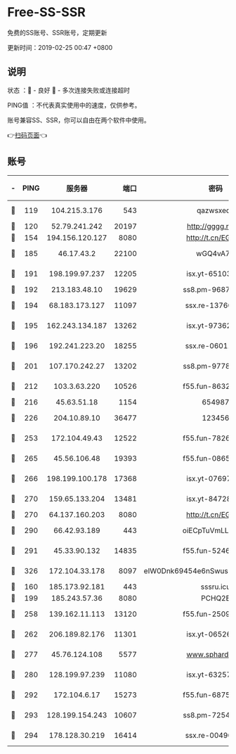 # Free-SS-SSR

免费的SS账号、SSR账号，定期更新

更新时间：2019-02-25 00:47 +0800

## 说明

状态     ：🙂 - 良好 🙁 - 多次连接失败或连接超时

PING值   ：不代表真实使用中的速度，仅供参考。

账号兼容SS、SSR，你可以自由在两个软件中使用。

👉[扫码页面](https://liesauer.github.io/free-ss-ssr.github.io/)👈

## 账号

|-|PING|服务器|端口|密码|加密方式|区域|
|:----:|:----:|:-----:|-----:|:----:|:----:|:----:|
|🙂|119|104.215.3.176|543|qazwsxedc|aes-256-gcm|JP|
|🙂|120|52.79.241.242|20197|http://gggg.rocks|chacha20|KR|
|🙂|154|194.156.120.127|8080|http://t.cn/EGJIyrl|rc4-md5|RU|
|🙂|185|46.17.43.2|22100|wGQ4vA7D|aes-256-gcm|RU|
|🙂|191|198.199.97.237|12205|isx.yt-65103488|aes-256-cfb|US|
|🙂|192|213.183.48.10|19629|ss8.pm-96872218|rc4-md5|RU|
|🙂|194|68.183.173.127|11097|ssx.re-13760087|aes-256-cfb|US|
|🙂|195|162.243.134.187|13262|isx.yt-97362728|aes-256-cfb|US|
|🙂|196|192.241.223.20|18255|ssx.re-06011697|aes-256-cfb|US|
|🙂|201|107.170.242.27|13202|ss8.pm-97786793|aes-256-cfb|US|
|🙂|212|103.3.63.220|10526|f55.fun-86327074|aes-256-cfb|SG|
|🙂|216|45.63.51.18|1154|654987|chacha20|US|
|🙂|226|204.10.89.10|36477|123456|aes-256-cfb|US|
|🙂|253|172.104.49.43|12522|f55.fun-78268288|aes-256-cfb|SG|
|🙂|265|45.56.106.48|19393|f55.fun-08658422|aes-256-cfb|US|
|🙂|266|198.199.100.178|17368|isx.yt-07697807|aes-256-cfb|US|
|🙂|270|159.65.133.204|13481|isx.yt-84728144|aes-256-cfb|SG|
|🙂|270|64.137.160.203|8080|http://t.cn/EGJIyrl|rc4-md5|CA|
|🙂|290|66.42.93.189|443|oiECpTuVmLLxk4Ts|aes-256-cfb|US|
|🙂|291|45.33.90.132|14835|f55.fun-52469503|aes-256-cfb|US|
|🙂|326|172.104.33.178|8097|eIW0Dnk69454e6nSwuspv9DmS201tQ0D|aes-256-cfb|SG|
|🙂|160|185.173.92.181|443|sssru.icu|rc4-md5|RU|
|🙂|199|185.243.57.36|8080|PCHQ2E|rc4-md5|US|
|🙂|258|139.162.11.113|13120|f55.fun-25099082|aes-256-cfb|SG|
|🙂|262|206.189.82.176|11301|isx.yt-06526076|aes-256-cfb|SG|
|🙂|277|45.76.124.108|5577|www.sphard.com|aes-256-cfb|AU|
|🙂|280|128.199.97.239|11080|isx.yt-63257552|aes-256-cfb|SG|
|🙂|292|172.104.6.17|15273|f55.fun-68758647|aes-256-cfb|US|
|🙂|293|128.199.154.243|10607|ss8.pm-72548685|aes-256-cfb|SG|
|🙂|294|178.128.30.219|16414|ssx.re-00490224|aes-256-cfb|SG|
